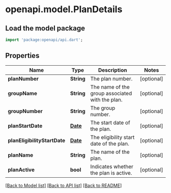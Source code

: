 # openapi.model.PlanDetails

## Load the model package
```dart
import 'package:openapi/api.dart';
```

## Properties
Name | Type | Description | Notes
------------ | ------------- | ------------- | -------------
**planNumber** | **String** | The plan number. | [optional] 
**groupName** | **String** | The name of the group associated with the plan. | [optional] 
**groupNumber** | **String** | The group number. | [optional] 
**planStartDate** | [**Date**](Date.md) | The start date of the plan. | [optional] 
**planEligibilityStartDate** | [**Date**](Date.md) | The eligibility start date of the plan. | [optional] 
**planName** | **String** | The name of the plan. | [optional] 
**planActive** | **bool** | Indicates whether the plan is active. | [optional] 

[[Back to Model list]](../README.md#documentation-for-models) [[Back to API list]](../README.md#documentation-for-api-endpoints) [[Back to README]](../README.md)


